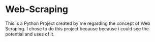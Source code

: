 # Web-Scraping
This is a Python Project created by me regarding the concept of Web Scraping. I chose to do this project because because i could see the potential and uses of it.
